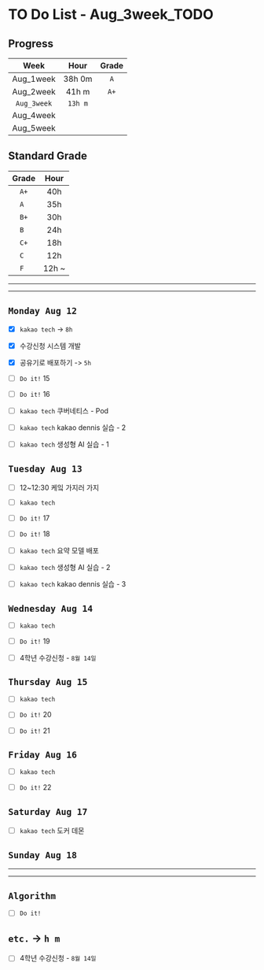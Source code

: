 # TO Do List - Aug_3week_TODO

## Progress
| Week | Hour | Grade |
|:---:|:---:|:---:|
|Aug_1week|38h 0m|`A`|
|Aug_2week|41h m|`A+`|
|`Aug_3week`|`13h m`||
|Aug_4week|||
|Aug_5week|||

## Standard Grade
| Grade | Hour |
|:---:|:---:|
|`A+`|40h|
|`A `|35h|
|`B+`|30h|
|`B `|24h|
|`C+`|18h|
|`C `|12h|
|`F `|12h ~|


---
---

## `Monday Aug 12`
- [x] `kakao tech` -> `8h`
- [x] 수강신청 시스템 개발
- [x] 공유기로 배포하기 -> `5h`
- [ ] `Do it!` 15
- [ ] `Do it!` 16
- [ ] `kakao tech` 쿠버네티스 - Pod
- [ ] `kakao tech` kakao dennis 실습 - 2
- [ ] `kakao tech` 생성형 AI 실습 - 1


## `Tuesday Aug 13`
- [ ] 12~12:30 케잌 가지러 가지 
- [ ] `kakao tech`
- [ ] `Do it!` 17
- [ ] `Do it!` 18
- [ ] `kakao tech` 요약 모델 배포
- [ ] `kakao tech` 생성형 AI 실습 - 2
- [ ] `kakao tech` kakao dennis 실습 - 3 


## `Wednesday Aug 14` 
- [ ] `kakao tech`
- [ ] `Do it!` 19
- [ ] 4학년 수강신청 - `8월 14일`


## `Thursday Aug 15`
- [ ] `kakao tech`
- [ ] `Do it!` 20
- [ ] `Do it!` 21


## `Friday Aug 16` 
- [ ] `kakao tech`
- [ ] `Do it!` 22


## `Saturday Aug 17` 
- [ ] `kakao tech` 도커 데몬


## `Sunday Aug 18` 




---
---
## `Algorithm`
- [ ] `Do it!` 




## `etc.` -> `h m`
- [ ] 4학년 수강신청 - `8월 14일`



<!-- ### 알고리즘 유형
1. 정렬
2. 그래프 탐색 BFS, DFS
3. DP
4. 자료구조 -> 우선순위 큐 마스터
5. 문자열 알고리즘 ?? 아니면 투 포인터 정도

> 요구사항 정리하기, 테스트케이스 짜보기(소수 테스트케이스가 유리, 11되면 거의 다 됨) -->



<!-- ## `Spring` -> `h m` -->


<br><br>

<!-- > `개인공부` : `6h 30m` -> `25h 36m` -> `22h 19m` -> -->

<br><br>

<!-- 
## `Java`
## `OPIc`
## `토익` 
-->





